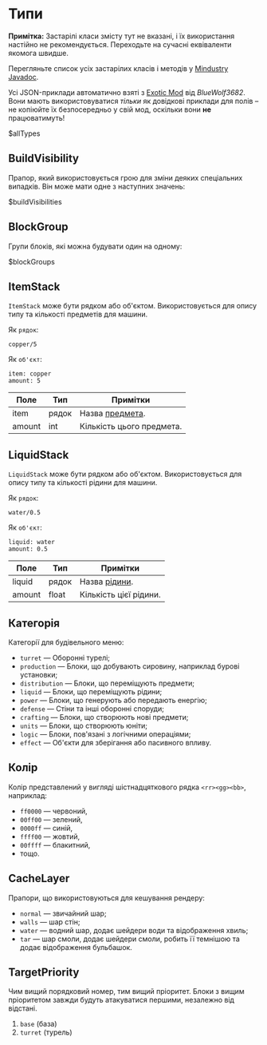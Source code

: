 # Типи

**Примітка:** Застарілі класи змісту тут не вказані, і їх використання настійно не рекомендується. Переходьте на сучасні еквіваленти якомога швидше.

Перегляньте список усіх застарілих класів і методів у [Mindustry Javadoc](https://mindustrygame.github.io/docs/deprecated-list.html).

Усі JSON-приклади автоматично взяті з [Exotic Mod](https://github.com/BlueWolf3682/Exotic-Mod) від *BlueWolf3682*. Вони мають використовуватися *тільки* як довідкові приклади для полів – не копіюйте їх безпосередньо у свій мод, оскільки вони **не** працюватимуть!

$allTypes

## BuildVisibility

Прапор, який використовується грою для зміни деяких спеціальних випадків. Він може мати одне з наступних значень:

$buildVisibilities

## BlockGroup

Групи блоків, які можна будувати один на одному:

$blockGroups

## ItemStack

`ItemStack` може бути рядком або об'єктом. Використовується для опису типу та кількості предметів для машини.

Як `рядок`:

    copper/5

Як `об'єкт`:

    item: copper
    amount: 5

|Поле|Тип|Примітки|
|---|---|---|
|item|рядок|Назва [предмета](#item).|
|amount|int|Кількість цього предмета.|

## LiquidStack

`LiquidStack` може бути рядком або об'єктом. Використовується для опису типу та кількості рідини для машини.

Як `рядок`:

    water/0.5

Як `об'єкт`:

    liquid: water
    amount: 0.5

|Поле|Тип|Примітки|
|---|---|---|
|liquid|рядок|Назва [рідини](#liquid).|
|amount|float|Кількість цієї рідини.|

## Категорія

Категорії для будівельного меню:

-   `turret` — Оборонні турелі;
-   `production` — Блоки, що добувають сировину, наприклад бурові установки;
-   `distribution` — Блоки, що переміщують предмети;
-   `liquid` — Блоки, що переміщують рідини;
-   `power` — Блоки, що генерують або передають енергію;
-   `defense` — Стіни та інші оборонні споруди;
-   `crafting` — Блоки, що створюють нові предмети;
-   `units` — Блоки, що створюють юніти;
-   `logic` — Блоки, пов'язані з логічними операціями;
-   `effect` — Об'єкти для зберігання або пасивного впливу.

## Колір

Колір представлений у вигляді шістнадцяткового рядка `<rr><gg><bb>`, наприклад:

-   `ff0000` — червоний,
-   `00ff00` — зелений,
-   `0000ff` — синій,
-   `ffff00` — жовтий,
-   `00ffff` — блакитний,
-   тощо.

## CacheLayer

Прапори, що використовуються для кешування рендеру:

-   `normal` — звичайний шар;
-   `walls` — шар стін;
-   `water` — водний шар, додає шейдери води та відображення хвиль;
-   `tar` — шар смоли, додає шейдери смоли, робить її темнішою та додає відображення бульбашок.

## TargetPriority

Чим вищий порядковий номер, тим вищий пріоритет. Блоки з вищим пріоритетом завжди будуть атакуватися першими, незалежно від відстані.

1.  `base` (база)
2.  `turret` (турель)

